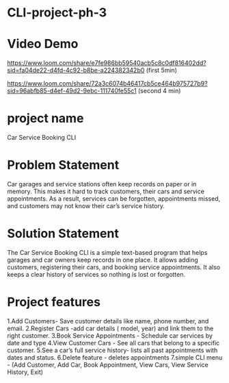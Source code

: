 # CLI-project-ph-3

# Video Demo
https://www.loom.com/share/e7fe986bb59540acb5c8c0df816402dd?sid=fa04de22-d4fd-4c92-b8be-a224382342b0   (first 5min)

https://www.loom.com/share/72a3c6074b46417cb5ce464b975727b9?sid=96abfb85-d4ef-49d2-9ebc-111740fe55c1   (second 4 min)

# project name

Car Service Booking CLI

# Problem Statement
Car garages and service stations often keep records on paper or in memory. This makes it hard to track customers, their cars and service appointments. As a result, services can be forgotten, appointments missed, and customers may not know their car’s service history.

# Solution Statement
The Car Service Booking CLI is a simple text-based program that helps garages and car owners keep records in one place. It allows adding customers, registering their cars, and booking service appointments. It also keeps a clear history of services so nothing is lost or forgotten.

# Project features
1.Add Customers- Save customer details like name, phone number, and email.
2.Register Cars -add car details ( model, year) and link them to the right customer.
3.Book Service Appointments - Schedule car services by date and type 
4.View Customer Cars - See all cars that belong to a specific customer.
5.See a car’s full service history- lists all past appointments with dates and status.
6.Delete feature - deletes appointments
7.simple CLI menu - (Add Customer, Add Car, Book Appointment, View Cars, View Service History, Exit)
